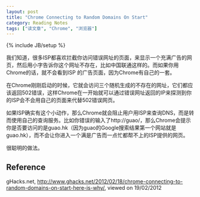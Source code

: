 ```yaml
---
layout: post
title: "Chrome Connecting to Random Domains On Start"
category: Reading Notes 
tags: ["读文章", "Chrome", "浏览器"]
---
```

{% include JB/setup %}

我们知道，很多ISP都喜欢拦截你访问错误网址的页面，来显示一个充满广告的网页，然后用小字告诉你这个网址不存在，比如中国联通这样的。而如果你用Chrome的话，就不会看到ISP 的广告页面，因为Chrome有自己的一套。

在Chrome刚刚启动的时候，它就会访问三个随机生成的不存在的网址，它们都应该返回502错误，这样Chrome在一开始就可以通过错误网址返回的IP来探测到你的ISP会不会用自己的页面来代替502错误网页。

如果ISP确实有这个小动作，那么Chrome就会阻止用户用ISP来查询DNS，而是转而使用自己的查询服务。比如你错误的输入了http://guao/，那么Chrome会提示你是否要访问的是guao.hk（因为guao的Google搜索结果第一个网站就是guao.hk），而不会让你进入一个满是广告而一点忙都帮不上的ISP提供的网页。

很聪明的做法。

## Reference

gHacks.net, http://www.ghacks.net/2012/02/18/chrome-connecting-to-random-domains-on-start-here-is-why/, viewed on 19/02/2012
